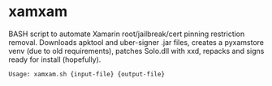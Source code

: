 # xamxam
BASH script to automate Xamarin root/jailbreak/cert pinning restriction removal.
Downloads apktool and uber-signer .jar files, creates a pyxamstore venv (due to old requirements), patches Solo.dll with xxd, repacks and signs ready for install (hopefully).

```
Usage: xamxam.sh {input-file} {output-file}
```
